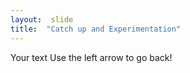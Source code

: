 ```yaml
---
layout:  slide
title:  "Catch up and Experimentation"
---
```

Your text
Use the left arrow to go back!

